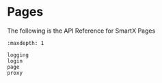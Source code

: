 # Pages

The following is the API Reference for SmartX Pages

```{toctree}
:maxdepth: 1

logging
login
page
proxy
```
